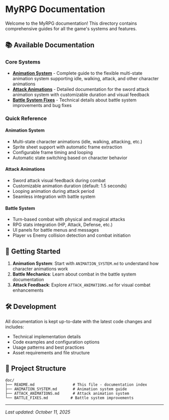 # MyRPG Documentation

Welcome to the MyRPG documentation! This directory contains comprehensive guides for all the game's systems and features.

## 📚 Available Documentation

### Core Systems
- **[Animation System](ANIMATION_SYSTEM.md)** - Complete guide to the flexible multi-state animation system supporting idle, walking, attack, and other character animations
- **[Attack Animations](ATTACK_ANIMATIONS.md)** - Detailed documentation for the sword attack animation system with customizable duration and visual feedback
- **[Battle System Fixes](BATTLE_FIXES.md)** - Technical details about battle system improvements and bug fixes

### Quick Reference

#### Animation System
- Multi-state character animations (idle, walking, attacking, etc.)
- Sprite sheet support with automatic frame extraction
- Configurable frame timing and looping
- Automatic state switching based on character behavior

#### Attack Animations
- Sword attack visual feedback during combat
- Customizable animation duration (default: 1.5 seconds)
- Looping animation during attack period
- Seamless integration with battle system

#### Battle System
- Turn-based combat with physical and magical attacks
- RPG stats integration (HP, Attack, Defense, etc.)
- UI panels for battle menus and messages
- Player vs Enemy collision detection and combat initiation

## 🚀 Getting Started

1. **Animation System**: Start with `ANIMATION_SYSTEM.md` to understand how character animations work
2. **Battle Mechanics**: Learn about combat in the battle system documentation
3. **Attack Feedback**: Explore `ATTACK_ANIMATIONS.md` for visual combat enhancements

## 🛠️ Development

All documentation is kept up-to-date with the latest code changes and includes:
- Technical implementation details
- Code examples and configuration options
- Usage patterns and best practices
- Asset requirements and file structure

## 📁 Project Structure

```
doc/
├── README.md                 # This file - documentation index
├── ANIMATION_SYSTEM.md       # Animation system guide
├── ATTACK_ANIMATIONS.md      # Attack animation system
└── BATTLE_FIXES.md          # Battle system improvements
```

---

*Last updated: October 11, 2025*